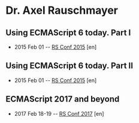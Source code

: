 # Dr. Axel Rauschmayer

## Using ECMAScript 6 today. Part I
- 2015 Feb 01 -- [RS Conf 2015](https://www.youtube.com/watch?v=Fg3bEZIcnUw) [en]   
## Using ECMAScript 6 today. Part II
- 2015 Feb 01 -- [RS Conf 2015](https://www.youtube.com/watch?v=Vhhq1WpzsnM) [en]   
## ECMAScript 2017 and beyond
- 2017 Feb 18-19 -- [RS Conf 2017](https://www.youtube.com/watch?v=5Kw4XVSb4P4) [en]   
